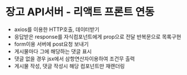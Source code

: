 # 장고 API서버 - 리액트 프론트 연동

- axios를 이용한 HTTP호출, 데이터받기
- 응답받은 response를 자식컴포넌트에게 prop으로 전달 반복문으로 목록구현
- form이용 서버에 post요청 보내기
- 게시물마다 그에 해당하는 댓글 표시
- 댓글 없을 경우 jsx에서 삼항연산자이용하여 조건무 출력
- 게시물 작성, 댓글 작성시 해당 컴포넌트만 재랜더링
